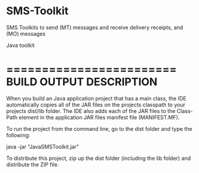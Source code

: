 # SMS-Toolkit
SMS Toolkits to send (MT) messages and receive delivery receipts, and (MO) messages

Java toolkit

========================
BUILD OUTPUT DESCRIPTION
========================

When you build an Java application project that has a main class, the IDE
automatically copies all of the JAR
files on the projects classpath to your projects dist/lib folder. The IDE
also adds each of the JAR files to the Class-Path element in the application
JAR files manifest file (MANIFEST.MF).

To run the project from the command line, go to the dist folder and
type the following:

java -jar "JavaSMSToolkit.jar" 

To distribute this project, zip up the dist folder (including the lib folder)
and distribute the ZIP file.


